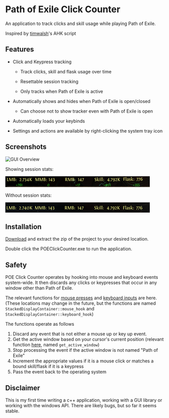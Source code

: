 # Path of Exile Click Counter
An application to track clicks and skill usage while playing Path of Exile. 

Inspired by [timwalsh](https://github.com/timtwalsh/ClickCountR)'s AHK script

## Features
* Click and Keypress tracking

    * Track clicks, skill and flask usage over time

    * Resettable session tracking

    * Only tracks when Path of Exile is active

* Automatically shows and hides when Path of Exile is open/closed

    * Can choose not to show tracker even with Path of Exile is open

* Automatically loads your keybinds

* Settings and actions are available by right-clicking the system tray icon

## Screenshots

![GUI Overview](preview/Preview1.png)

Showing session stats:

![Session Stats](preview/Preview2.png)

Without session stats:

![No Session Stats](preview/Preview3.png)

## Installation

[Download](https://github.com/crypticism/POEClickCounter/releases) and extract the zip of the project to your desired location.

Double click the POEClickCounter.exe to run the application.

## Safety

POE Click Counter operates by hooking into mouse and keyboard events system-wide. It then discards any clicks or keypresses that occur in any window other than Path of Exile.

The relevant functions for [mouse presses](https://github.com/crypticism/POEClickCounter/blob/main/POEClickCounter/gui/StackedDisplayContainer.cpp#L92) and [keyboard inputs](https://github.com/crypticism/POEClickCounter/blob/main/POEClickCounter/gui/StackedDisplayContainer.cpp#L142) are here. (These locations may change in the future, but the functions are named `StackedDisplayContainer::mouse_hook` and `StackedDisplayContainer::keyboard_hook`)

The functions operate as follows

1. Discard any event that is not either a mouse up or key up event.
2. Get the active window based on your cursor's current position (relevant function [here](https://github.com/crypticism/POEClickCounter/blob/main/POEClickCounter/utils/uitls.h#L34), named `get_active_window`)
3. Stop processing the event if the active window is not named "Path of Exile"
4. Increment the appropriate values if it is a mouse click or matches a bound skill/flask if it is a keypress
5. Pass the event back to the operating system

## Disclaimer

This is my first time writing a c++ application, working with a GUI library or working with the windows API. There are likely bugs, but so far it seems stable.
